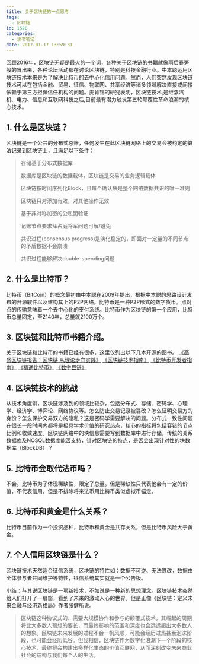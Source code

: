 ```yaml
---
title: 关于区块链的一点思考
tags:
  - 区块链
id: 1520
categories:
  - 读书笔记
date: 2017-01-17 13:59:31
---
```


回顾2016年，区块链无疑是最火的一个词，各种关于区块链的书籍就像雨后春笋般的冒出来，各种论坛活动都在讨论区块链，特别是科技金融行业。中本聪运用区块链技术本来是为了解决比特币的去中心化信用问题。然而，人们突然发现区块链技术可以在包括金融、贸易、征信、物联网、共享经济等诸多领域解决直接或间接依赖于第三方担保信任机构的问题。麦肯锡的研究表明，区块链技术,是继蒸汽机、电力、信息和互联网科技之后,目前最有潜力触发第五轮颠覆性革命浪潮的核心技术。

## 1. 什么是区块链？
区块链是一个公共的分布式总账，任何发生在此区块链网络上的交易会被约定的算法记录到区块链上，且满足以下条件：
> 存储基于分布式数据库> 
> 数据库是区块链的数据载体，区块链是交易的业务逻辑载体> 
> 区块链按时间序列化Block，且每个确认块是整个网络数据共识的唯一准则> 
> 区块链只对添加有效，对其他操作无效> 
> 基于非对称加密的公私钥验证> 
> 记账节点要求拜占庭将军问题可解/避免> 
> 共识过程(consensus progress)是演化稳定的，即面对一定量的不同节点的矛盾数据不会崩溃> 
> 共识过程能够解决double-spending问题

## 2. 什么是比特币？
比特币（BitCoin）的概念最初由中本聪在2009年提出，根据中本聪的思路设计发布的开源软件以及建构其上的P2P网络。比特币是一种P2P形式的数字货币。点对点的传输意味着一个去中心化的支付系统。比特币作为区块链的第一个应用，比特币总量固定，至2140年，总量就2100万个。

## 3. 区块链和比特币书籍介绍。
关于区块链和比特币的书籍已经有很多，这里仅列出以下几本开源的图书。
[《高盛区块链报告：区块链 从理论走向实践》](http://book.8btc.com/gaosheng_blockchain_report”)
[《区块链技术指南》](https://www.gitbook.com/book/yeasy/blockchain_guide/details)
[《比特币开发者指南》](http://book.8btc.com/bitcoin-developer-guide)
[《精通比特币》](http://zhibimo.com/read/wang-miao/mastering-bitcoin/index.html)
[《数字巨链》](http://book.8btc.com/digital_giant_chain)

## 4. 区块链技术的挑战
从技术角度讲，区块链涉及到的领域比较杂，包括分布式、存储、密码学、心理学、经济学、博弈论、网络协议等。怎么防止交易记录被篡改？怎么证明交易方的身份？怎么保护交易双方的隐私？这是密码学需要解决的问题。分布式一致性问题在很长一段时间内都将是极具学术价值的研究热点，核心的指标将包括容错的节点比例和收敛速度。区块链网络中的块信息需要写到数据库中进行存储，传统的关系数据库及NOSQL数据库能否支持，针对区块链的特点，是否会出现针对性的块数据库（BlockDB）？

## 5. 比特币会取代法币吗？
不会。比特币为了体现稀缺性，限定了总量。但是稀缺性只代表他会有一定的价值，不代表信用。但是不排除将来法币用比特币类似虚拟币锚定。

## 6. 比特币和黄金是什么关系？
比特币目前作为一个投资品种，比特币和黄金是共存关系，但是比特币风险大于黄金。

## 7. 个人信用区块链是什么？
区块链技术天然适合征信系统，区块链的特性如：数据不可逆、无法篡改，数据由全体参与者共同维护等特性，征信系统其实就是一个公告板。

小结：与其说区块链是一项新技术，不如说是一种新的思想理念。区块链技术突然给人们打开了一扇窗，看到了未来的激动人心的世界。但是正像《区块链：定义未来金融与经济新格局》作者张健所说。
> 区块链这种协议式的、需要大规模协作和参与的颠覆式技术，其崛起的周期将比大多数人预想的要长，而最终影响的范围和深度也会远远超出大多数人的想象。区块链未来发展的过程不会一帆风顺，可能会经历过热甚至泡沫阶段，也可能会经历低谷。但我相信，区块链作为数字化浪潮下一个阶段的核心技术，最终将会构建出多样化生态的价值互联网，从而深刻改变未来商业社会的结构与我们每个人的生活。